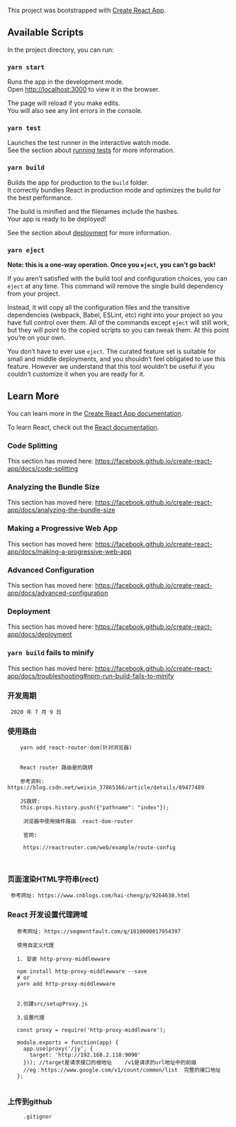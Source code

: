 This project was bootstrapped with [Create React App](https://github.com/facebook/create-react-app).

## Available Scripts

In the project directory, you can run:

### `yarn start`

Runs the app in the development mode.<br />
Open [http://localhost:3000](http://localhost:3000) to view it in the browser.

The page will reload if you make edits.<br />
You will also see any lint errors in the console.

### `yarn test`

Launches the test runner in the interactive watch mode.<br />
See the section about [running tests](https://facebook.github.io/create-react-app/docs/running-tests) for more information.

### `yarn build`

Builds the app for production to the `build` folder.<br />
It correctly bundles React in production mode and optimizes the build for the best performance.

The build is minified and the filenames include the hashes.<br />
Your app is ready to be deployed!

See the section about [deployment](https://facebook.github.io/create-react-app/docs/deployment) for more information.

### `yarn eject`

**Note: this is a one-way operation. Once you `eject`, you can’t go back!**

If you aren’t satisfied with the build tool and configuration choices, you can `eject` at any time. This command will remove the single build dependency from your project.

Instead, it will copy all the configuration files and the transitive dependencies (webpack, Babel, ESLint, etc) right into your project so you have full control over them. All of the commands except `eject` will still work, but they will point to the copied scripts so you can tweak them. At this point you’re on your own.

You don’t have to ever use `eject`. The curated feature set is suitable for small and middle deployments, and you shouldn’t feel obligated to use this feature. However we understand that this tool wouldn’t be useful if you couldn’t customize it when you are ready for it.

## Learn More

You can learn more in the [Create React App documentation](https://facebook.github.io/create-react-app/docs/getting-started).

To learn React, check out the [React documentation](https://reactjs.org/).

### Code Splitting

This section has moved here: https://facebook.github.io/create-react-app/docs/code-splitting

### Analyzing the Bundle Size

This section has moved here: https://facebook.github.io/create-react-app/docs/analyzing-the-bundle-size

### Making a Progressive Web App

This section has moved here: https://facebook.github.io/create-react-app/docs/making-a-progressive-web-app

### Advanced Configuration

This section has moved here: https://facebook.github.io/create-react-app/docs/advanced-configuration

### Deployment

This section has moved here: https://facebook.github.io/create-react-app/docs/deployment

### `yarn build` fails to minify

This section has moved here: https://facebook.github.io/create-react-app/docs/troubleshooting#npm-run-build-fails-to-minify


### 开发周期

```
 2020 年 7 月 9 日
```

### 使用路由

```
    yarn add react-router-dom(针对浏览器)


    React router 路由是的跳转

    参考资料: https://blog.csdn.net/weixin_37865166/article/details/89477489

    JS跳转:
    this.props.history.push({"pathname": "index"});

     浏览器中使用插件路由  react-dom-router

     官网:

     https://reactrouter.com/web/example/route-config



```

### 页面渲染HTML字符串(rect)

```
 参考网址: https://www.cnblogs.com/hai-cheng/p/9264638.html
```


### React 开发设置代理跨域

```
   参考网址: https://segmentfault.com/q/1010000017054397

   使用自定义代理

   1. 安装 http-proxy-middlewware

   npm install http-proxy-middlewware --save
   # or
   yarn add http-proxy-middlewware


   2.创建src/setupProxy.js

   3.设置代理

   const proxy = require('http-proxy-middleware');

   module.exports = function(app) {
     app.use(proxy('/jy', {
       target: 'http://192.168.2.118:9090'
     })); //target是请求接口的根地址    /v1是请求的url地址中的前缀
     //eg：https://www.google.com/v1/count/common/list  完整的接口地址
   };


```

### 上传到github
```
     .gitignor
     
```
